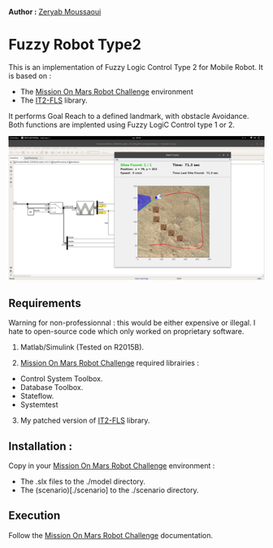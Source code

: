**Author :** [Zeryab Moussaoui](https://fr.linkedin.com/in/zeryab-moussaoui-9a728029)

# Fuzzy Robot Type2
This is an implementation of Fuzzy Logic Control Type 2 for Mobile Robot.
It is based on : 
* The [Mission On Mars Robot Challenge](https://fr.mathworks.com/academia/student-challenge/mission-on-mars.html) environment 
* The [IT2-FLS](https://github.com/zeryabmoussaoui/type-2-fuzzy-logic-systems-matlab-toolbox) library.

It performs Goal Reach to a defined landmark, with obstacle Avoidance.
Both functions are implented using Fuzzy LogiC Control type 1 or 2.

![](./results/Scenario2_FLC2_90_40_0.png)

## Requirements

Warning for non-professionnal : this would be either expensive or illegal.
I hate to open-source code which only worked on proprietary software.

1. Matlab/Simulink (Tested on R2015B).

2. [Mission On Mars Robot Challenge](https://fr.mathworks.com/academia/student-challenge/mission-on-mars.html) required librairies :
* Control System Toolbox.
* Database Toolbox.
* Stateflow. 
* Systemtest

3. My patched version of [IT2-FLS](https://github.com/zeryabmoussaoui/type-2-fuzzy-logic-systems-matlab-toolbox) library.

## Installation :

Copy in your [Mission On Mars Robot Challenge](https://fr.mathworks.com/academia/student-challenge/mission-on-mars.html) environment :
* The .slx files to the ./model directory.
* The (scenario)[./scenario] to the ./scenario directory.

## Execution

Follow the [Mission On Mars Robot Challenge](https://fr.mathworks.com/content/dam/mathworks/mathworks-dot-com/academia/student-challenge/mission-on-mars/Competition_Mission_On_Mars_Robot_Challenge_2016_English.pdf) documentation.


